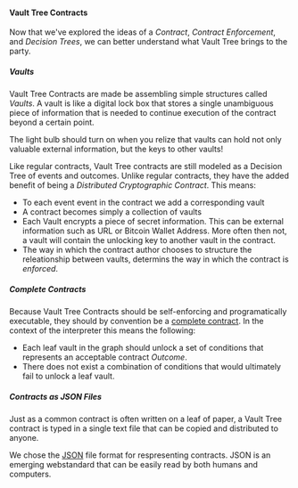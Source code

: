 #### Vault Tree Contracts

Now that we've explored the ideas of a _Contract_, _Contract Enforcement_, and
_Decision Trees_, we can better understand what Vault Tree brings to the party.

##### Vaults

Vault Tree Contracts are made be assembling simple structures called _Vaults_. A
vault is like a digital lock box that stores a single unambiguous piece of
information that is needed to continue execution of the contract beyond a certain point.

The light bulb should turn on when you relize that vaults can hold not only
valuable external information, but the keys to other vaults!

Like regular contracts, Vault Tree contracts are still modeled as a Decision
Tree of events and outcomes. Unlike regular contracts, they have the added
benefit of being a *Distributed Cryptographic Contract*. This means:

* To each event event in the contract we add a corresponding vault 
* A contract becomes simply a collection of vaults
* Each Vault encrypts a piece of secret information. This can be external
information such as URL or Bitcoin Wallet Address. More often then not, a vault
will contain the unlocking key to another vault in the contract.
* The way in which the contract author chooses to structure the releationship
between vaults, determins the way in which the contract is *enforced*.

##### Complete Contracts

Because Vault Tree Contracts should be self-enforcing and programatically executable, they should by convention be a [complete contract].
In the context of the interpreter this means the following:

* Each leaf vault in the graph should unlock a set of conditions that represents
an acceptable contract _Outcome_.
* There does not exist a combination of conditions that would ultimately fail to unlock a leaf vault.

[complete contract]: http://en.wikipedia.org/wiki/Complete_contract


##### Contracts as JSON Files

Just as a common contract is often written on a leaf of paper, a Vault Tree contract
is typed in a single text file that can be copied and distributed to anyone.

We chose the [JSON] file format for respresenting contracts. JSON is an emerging
webstandard that can be easily read by both humans and computers.

[JSON]: www.json.org
